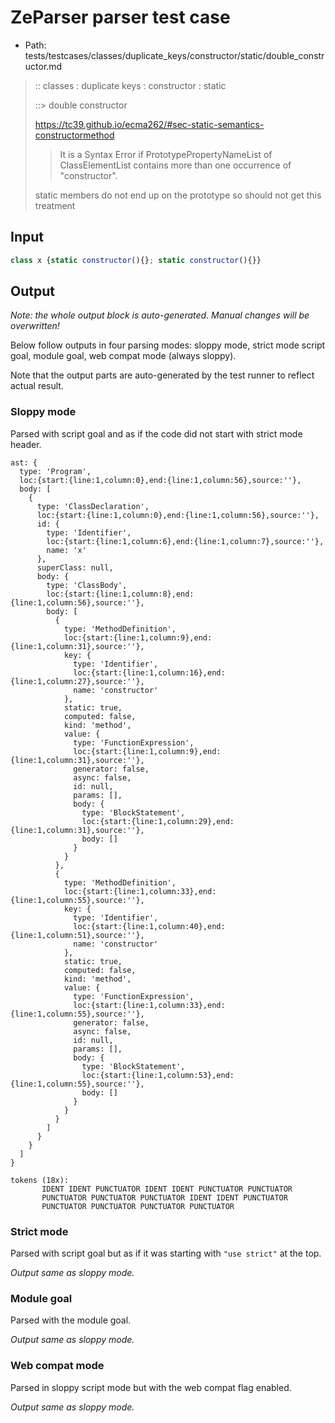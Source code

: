 # ZeParser parser test case

- Path: tests/testcases/classes/duplicate_keys/constructor/static/double_constructor.md

> :: classes : duplicate keys : constructor : static
>
> ::> double constructor
> 
> https://tc39.github.io/ecma262/#sec-static-semantics-constructormethod
> 
> > It is a Syntax Error if PrototypePropertyNameList of ClassElementList contains more than one occurrence of "constructor".
> 
> static members do not end up on the prototype so should not get this treatment

## Input

`````js
class x {static constructor(){}; static constructor(){}}
`````

## Output

_Note: the whole output block is auto-generated. Manual changes will be overwritten!_

Below follow outputs in four parsing modes: sloppy mode, strict mode script goal, module goal, web compat mode (always sloppy).

Note that the output parts are auto-generated by the test runner to reflect actual result.

### Sloppy mode

Parsed with script goal and as if the code did not start with strict mode header.

`````
ast: {
  type: 'Program',
  loc:{start:{line:1,column:0},end:{line:1,column:56},source:''},
  body: [
    {
      type: 'ClassDeclaration',
      loc:{start:{line:1,column:0},end:{line:1,column:56},source:''},
      id: {
        type: 'Identifier',
        loc:{start:{line:1,column:6},end:{line:1,column:7},source:''},
        name: 'x'
      },
      superClass: null,
      body: {
        type: 'ClassBody',
        loc:{start:{line:1,column:8},end:{line:1,column:56},source:''},
        body: [
          {
            type: 'MethodDefinition',
            loc:{start:{line:1,column:9},end:{line:1,column:31},source:''},
            key: {
              type: 'Identifier',
              loc:{start:{line:1,column:16},end:{line:1,column:27},source:''},
              name: 'constructor'
            },
            static: true,
            computed: false,
            kind: 'method',
            value: {
              type: 'FunctionExpression',
              loc:{start:{line:1,column:9},end:{line:1,column:31},source:''},
              generator: false,
              async: false,
              id: null,
              params: [],
              body: {
                type: 'BlockStatement',
                loc:{start:{line:1,column:29},end:{line:1,column:31},source:''},
                body: []
              }
            }
          },
          {
            type: 'MethodDefinition',
            loc:{start:{line:1,column:33},end:{line:1,column:55},source:''},
            key: {
              type: 'Identifier',
              loc:{start:{line:1,column:40},end:{line:1,column:51},source:''},
              name: 'constructor'
            },
            static: true,
            computed: false,
            kind: 'method',
            value: {
              type: 'FunctionExpression',
              loc:{start:{line:1,column:33},end:{line:1,column:55},source:''},
              generator: false,
              async: false,
              id: null,
              params: [],
              body: {
                type: 'BlockStatement',
                loc:{start:{line:1,column:53},end:{line:1,column:55},source:''},
                body: []
              }
            }
          }
        ]
      }
    }
  ]
}

tokens (18x):
       IDENT IDENT PUNCTUATOR IDENT IDENT PUNCTUATOR PUNCTUATOR
       PUNCTUATOR PUNCTUATOR PUNCTUATOR IDENT IDENT PUNCTUATOR
       PUNCTUATOR PUNCTUATOR PUNCTUATOR PUNCTUATOR
`````

### Strict mode

Parsed with script goal but as if it was starting with `"use strict"` at the top.

_Output same as sloppy mode._

### Module goal

Parsed with the module goal.

_Output same as sloppy mode._

### Web compat mode

Parsed in sloppy script mode but with the web compat flag enabled.

_Output same as sloppy mode._
